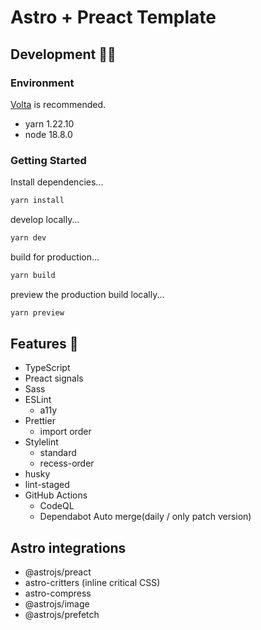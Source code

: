 # Astro + Preact Template

## Development 🧑‍💻

### Environment

[Volta](https://volta.sh/) is recommended.

- yarn 1.22.10
- node 18.8.0

### Getting Started

Install dependencies...

```bash
yarn install
```

develop locally...

```bash
yarn dev
```

build for production...

```bash
yarn build
```

preview the production build locally...

```bash
yarn preview
```

## Features 🚀

- TypeScript
- Preact signals
- Sass
- ESLint
  - a11y
- Prettier
  - import order
- Stylelint
  - standard
  - recess-order
- husky
- lint-staged
- GitHub Actions
  - CodeQL
  - Dependabot Auto merge(daily / only patch version)

## Astro integrations

- @astrojs/preact
- astro-critters (inline critical CSS)
- astro-compress
- @astrojs/image
- @astrojs/prefetch
